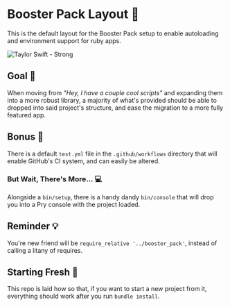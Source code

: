 # Booster Pack Layout 🚀

This is the default layout for the Booster Pack setup to enable autoloading
and environment support for ruby apps.

![Taylor Swift - Strong](https://www.trueheart78.com/assets/images/resume/taylor-strong.gif)

## Goal 🏁

When moving from _"Hey, I have a couple cool scripts"_ and expanding them into a more robust
library, a majority of what's provided should be able to dropped into said project's structure,
and ease the migration to a more fully featured app.

## Bonus 🎁

There is a default `test.yml` file in the `.github/workflows` directory that will enable GitHub's CI
system, and can easily be altered.

### But Wait, There's More... 💻

Alongside a `bin/setup`, there is a handy dandy `bin/console` that will drop you into a Pry console
with the project loaded.

## Reminder 💡

You're new friend will be `require_relative '../booster_pack'`, instead of calling a litany of
requires.

## Starting Fresh 🌱

This repo is laid how so that, if you want to start a new project from it, everything should
work after you run `bundle install`.
